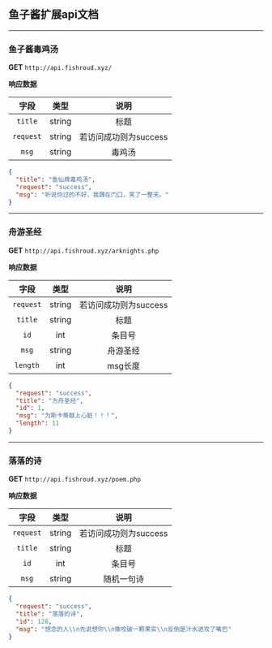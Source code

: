 ## 鱼子酱扩展api文档
***
### 鱼子酱毒鸡汤

**GET** 
`http://api.fishroud.xyz/`

**响应数据**

| 字段 | 类型 | 说明 |
| :----:| :----:|:----:|
| `title` | string | 标题 |
| `request` | string | 若访问成功则为success |
| `msg` | string | 毒鸡汤 |


```json
{
  "title": "鱼仙牌毒鸡汤",
  "request": "success",
  "msg": "听说你过的不好，我蹲在门口，笑了一整天。"
}
```
***
### 舟游圣经

**GET** 
`http://api.fishroud.xyz/arknights.php`


**响应数据**

| 字段 | 类型 | 说明 |
| :----:| :----:|:----:|
| `request` | string | 若访问成功则为success |
| `title` | string | 标题|
| `id` | int | 条目号 |
| `msg` | string | 舟游圣经 |
| `length` | int | msg长度 |


```json
{
  "request": "success",
  "title": "方舟圣经",
  "id": 1,
  "msg": "为斯卡蒂献上心脏！！！",
  "length": 11
}
```

***
### 落落的诗

**GET** 
`http://api.fishroud.xyz/poem.php`

**响应数据**

| 字段 | 类型 | 说明 |
| :----:| :----:|:----:|
| `request` | string | 若访问成功则为success |
| `title` | string | 标题|
| `id` | int | 条目号 |
| `msg` | string | 随机一句诗 |


```json
{
  "request": "success",
  "title": "落落的诗",
  "id": 128,
  "msg": "想念的人\\n先说想你\\n像咬破一颗果实\\n反倒是汁水进攻了嘴巴"
}
```